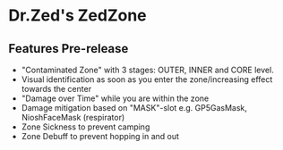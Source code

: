 # Dr.Zed's ZedZone



## Features Pre-release

  - "Contaminated Zone" with 3 stages: OUTER, INNER and CORE level.
  - Visual identification as soon as you enter the zone/increasing effect towards the center
  - "Damage over Time" while you are within the zone
  - Damage mitigation based on "MASK"-slot e.g. GP5GasMask, NioshFaceMask (respirator)
  - Zone Sickness to prevent camping
  - Zone Debuff to prevent hopping in and out
